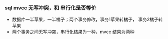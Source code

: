 ### sql mvcc 无写冲突，和 串行化是否等价
- 数据库一半苹果，一半橘子；两个事务修改，事务1苹果转橘子，
事务2橘子转苹果
- 两个事务之间无写冲突，串行化结果为一种，mvcc 结果为两种